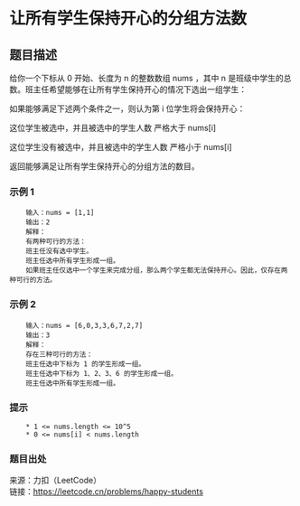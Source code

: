 # 让所有学生保持开心的分组方法数

## 题目描述

给你一个下标从 0 开始、长度为 n 的整数数组 nums ，其中 n 是班级中学生的总数。班主任希望能够在让所有学生保持开心的情况下选出一组学生：

如果能够满足下述两个条件之一，则认为第 i 位学生将会保持开心：

这位学生被选中，并且被选中的学生人数 严格大于 nums[i]

这位学生没有被选中，并且被选中的学生人数 严格小于 nums[i]

返回能够满足让所有学生保持开心的分组方法的数目。

### 示例 1

```text
    输入：nums = [1,1]
    输出：2
    解释：
    有两种可行的方法：
    班主任没有选中学生。
    班主任选中所有学生形成一组。 
    如果班主任仅选中一个学生来完成分组，那么两个学生都无法保持开心。因此，仅存在两种可行的方法。
```

### 示例 2

```text
    输入：nums = [6,0,3,3,6,7,2,7]
    输出：3
    解释：
    存在三种可行的方法：
    班主任选中下标为 1 的学生形成一组。
    班主任选中下标为 1、2、3、6 的学生形成一组。
    班主任选中所有学生形成一组。 
```

### 提示

```text
    * 1 <= nums.length <= 10^5
    * 0 <= nums[i] < nums.length
```

### 题目出处

来源：力扣（LeetCode）  
链接：<https://leetcode.cn/problems/happy-students>
